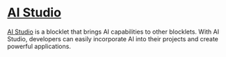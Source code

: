 # [AI Studio](./blocklets/ai-studio/README.md)

[AI Studio](./blocklets/ai-studio/README.md) is a blocklet that brings AI capabilities to other blocklets. With AI Studio, developers can easily incorporate AI into their projects and create powerful applications.

